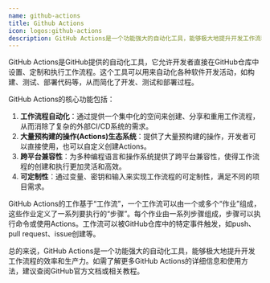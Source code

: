 ```yaml
---
name: github-actions
title: Github Actions
icon: logos:github-actions
description: GitHub Actions是一个功能强大的自动化工具，能够极大地提升开发工作流程的效率和生产力。如需了解更多GitHub Actions的详细信息和使用方法，建议查阅GitHub官方文档或相关教程。
---
```


GitHub Actions是GitHub提供的自动化工具，它允许开发者直接在GitHub仓库中设置、定制和执行工作流程。这个工具可以用来自动化各种软件开发活动，如构建、测试、部署代码等，从而简化了开发、测试和部署过程。

GitHub Actions的核心功能包括：

1. **工作流程自动化**：通过提供一个集中化的空间来创建、分享和重用工作流程，从而消除了复杂的外部CI/CD系统的需求。
2. **大量预构建的操作(Actions)生态系统**：提供了大量预构建的操作，开发者可以直接使用，也可以自定义创建Actions。
3. **跨平台兼容性**：为多种编程语言和操作系统提供了跨平台兼容性，使得工作流程的创建和执行更加灵活和高效。
4. **可定制性**：通过变量、密钥和输入来实现工作流程的可定制性，满足不同的项目需求。

GitHub Actions的工作基于“工作流”，一个工作流可以由一个或多个“作业”组成，这些作业定义了一系列要执行的“步骤”。每个作业由一系列步骤组成，步骤可以执行命令或使用Actions。工作流可以被GitHub仓库中的特定事件触发，如push、pull request、issue创建等。

总的来说，GitHub Actions是一个功能强大的自动化工具，能够极大地提升开发工作流程的效率和生产力。如需了解更多GitHub Actions的详细信息和使用方法，建议查阅GitHub官方文档或相关教程。